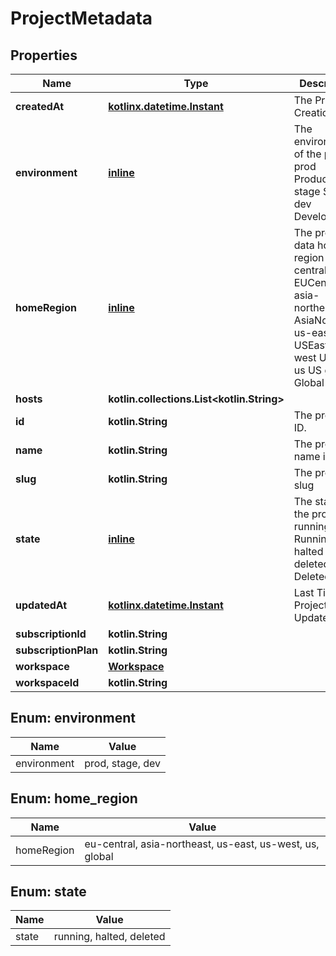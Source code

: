 
# ProjectMetadata

## Properties
| Name | Type | Description | Notes |
| ------------ | ------------- | ------------- | ------------- |
| **createdAt** | [**kotlinx.datetime.Instant**](kotlinx.datetime.Instant.md) | The Project&#39;s Creation Date |  |
| **environment** | [**inline**](#Environment) | The environment of the project. prod Production stage Staging dev Development |  |
| **homeRegion** | [**inline**](#HomeRegion) | The project&#39;s data home region eu-central EUCentral asia-northeast AsiaNorthEast us-east USEast us-west USWest us US global Global |  |
| **hosts** | **kotlin.collections.List&lt;kotlin.String&gt;** |  |  |
| **id** | **kotlin.String** | The project&#39;s ID. |  [readonly] |
| **name** | **kotlin.String** | The project&#39;s name if set |  |
| **slug** | **kotlin.String** | The project&#39;s slug |  [readonly] |
| **state** | [**inline**](#State) | The state of the project. running Running halted Halted deleted Deleted |  |
| **updatedAt** | [**kotlinx.datetime.Instant**](kotlinx.datetime.Instant.md) | Last Time Project was Updated |  |
| **subscriptionId** | **kotlin.String** |  |  [optional] |
| **subscriptionPlan** | **kotlin.String** |  |  [optional] |
| **workspace** | [**Workspace**](Workspace.md) |  |  [optional] |
| **workspaceId** | **kotlin.String** |  |  [optional] |


<a id="Environment"></a>
## Enum: environment
| Name | Value |
| ---- | ----- |
| environment | prod, stage, dev |


<a id="HomeRegion"></a>
## Enum: home_region
| Name | Value |
| ---- | ----- |
| homeRegion | eu-central, asia-northeast, us-east, us-west, us, global |


<a id="State"></a>
## Enum: state
| Name | Value |
| ---- | ----- |
| state | running, halted, deleted |



